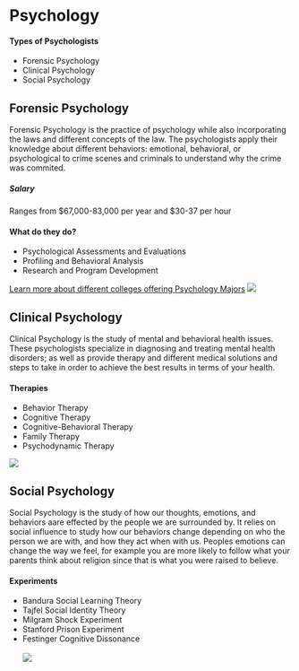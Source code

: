 <!DOCTYPE html>
<html>
<head>
  <h1>Psychology</h1>
</head>
<body>
  <h4>Types of Psychologists</h4>
  <ul>
    <li>Forensic Psychology</li>
    <li>Clinical Psychology</li>
    <li>Social Psychology</li>
  </ul>
  <h2>Forensic Psychology</h2>
  <p>Forensic Psychology is the practice of psychology while also incorporating the laws and different concepts of the law. The psychologists apply their knowledge about different behaviors: emotional, behavioral, or psychological to crime scenes and criminals to understand why the crime was commited.</p>
<h5>Salary</h5>
<p>Ranges from $67,000-83,000 per year and $30-37 per hour</p>
  <h4>What do they do?</h4>
  <ul>
   <li>Psychological Assessments and Evaluations</li> 
    <li>Profiling and Behavioral Analysis</li>
    <li>Research and Program Development</li>
  </ul>
  <a href="https://www.psychology.org/careers/forensic-psychologist/">Learn more about different colleges offering Psychology Majors</a>
 <img src=https://github.com/nicolepyle/Whitney-Computer-Science/assets/145697975/d0e8fc0a-4c51-442a-9187-f836abeae405)/>

  <h2>Clinical Psychology</h2>
    <p>Clinical Psychology is the study of mental and behavioral health issues. These psychologists specialize in diagnosing and treating mental health disorders; as well as provide therapy and different medical solutions and steps to take in order to achieve the best results in terms of your health.</p>
    <h4>Therapies</h4>
    <ul>
      <li>Behavior Therapy</li>
      <li>Cognitive Therapy</li>
      <li>Cognitive-Behavioral Therapy</li>
      <li>Family Therapy</li>
      <li>Psychodynamic Therapy</li>
    </ul>
    <img src=https://github.com/nicolepyle/website.github.io/assets/145697975/9ac9cd3e-77dc-45a3-908d-df0eb0c73f25)/>

  <h2>Social Psychology</h2>
    <p>Social Psychology is the study of how our thoughts, emotions, and behaviors aare effected by the people we are surrounded by. It relies on social influence to study how our behaviors change depending on who the person we are with, and how they act when with us. Peoples emotions can change the way we feel, for example you are more likely to follow what your parents think about religion since that is what you were raised to believe.</p>
    <h4>Experiments</h4>
    <ul>
      <li>Bandura Social Learning Theory</li>
      <li>Tajfel Social Identity Theory</li>
      <li>Milgram Shock Experiment</li>
      <li>Stanford Prison Experiment</li>
      <li>Festinger Cognitive Dissonance</li>
      <br>
    <img src=![image](https://github.com/nicolepyle/website.github.io/assets/145697975/60cbb3f3-ef7d-448c-9098-3b8310bc8ee0)/>
</body>

